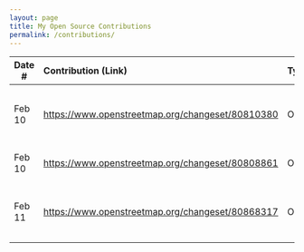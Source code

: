```yaml
---
layout: page
title: My Open Source Contributions
permalink: /contributions/
---
```


<!--
Type of the contribution should be "Wikipedia edit", "OpenStreet Map feature", "Documentation", "Course website", "Blog",
"Browse Add-on", etc.

The description should include a brief summary of what you did.

Replace the first row with your own contribution.

-->

| Date #       | Contribution (Link)  | Type  | Description |
|---|:---|:---|:---|
| Feb 10 | https://www.openstreetmap.org/changeset/80810380 | OpenStreetMap | Added Sinolink Garden and surrounding areas |
| Feb 10 | https://www.openstreetmap.org/changeset/80808861 | OpenStreetMap | Added QSI Secondary School |
| Feb 11 |            https://www.openstreetmap.org/changeset/80868317 |                     OpenStreetMap |                     Added Jumeirah Beach Resort on Saadiyat |                    | Feb 11 |            https://www.openstreetmap.org/changeset/80861489 |                     OpenStreetMap |                     updated st. regis saadiyat restaurants |                    | Feb 11 |            https://www.openstreetmap.org/changeset/80861057 |                     OpenStreetMap |                     Updated names of convenience store and pizzeria |                    | Feb 10 |            https://www.openstreetmap.org/changeset/80810380 |                     OpenStreetMap |                     Added Sinolink Garden and surrounding areas |                    | Feb 10 |            https://www.openstreetmap.org/changeset/80808861 |                     OpenStreetMap |                     Added QSI Secondary school |                    